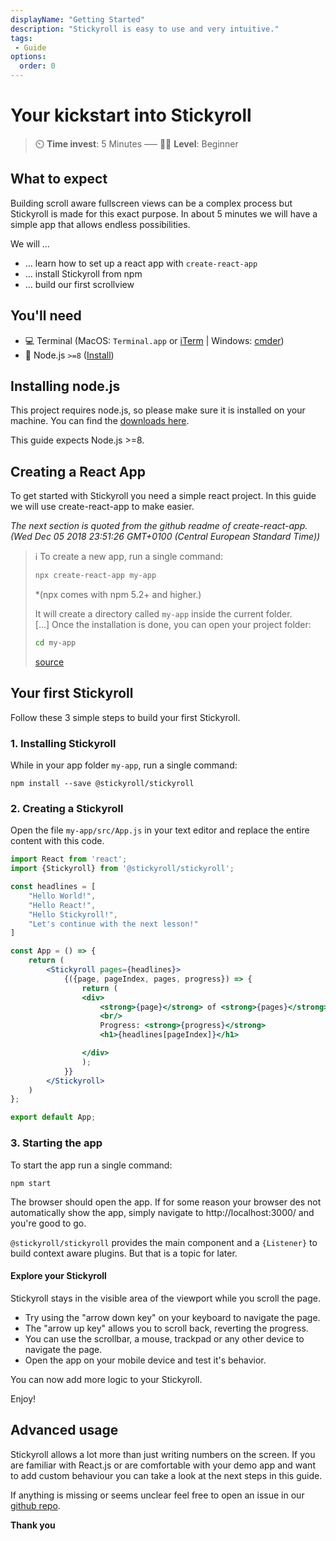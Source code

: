 ```yaml
---
displayName: "Getting Started"
description: "Stickyroll is easy to use and very intuitive."
tags: 
 - Guide
options:
  order: 0
---
```


# Your kickstart into Stickyroll

> :timer_clock: **Time invest**: 5 Minutes ––– :woman_student: **Level**: Beginner

## What to expect

Building scroll aware fullscreen views can be a complex process but Stickyroll is made for this
exact purpose.
In about 5 minutes we will have a simple app that allows endless possibilities.

We will …

* … learn how to set up a react app with `create-react-app`
* … install Stickyroll from npm
* … build our first scrollview

## You'll need

* :computer: Terminal (MacOS: `Terminal.app` or [iTerm](https://www.iterm2.com/) | Windows: [cmder](http://cmder.net/))
* :turtle: Node.js `>=8` ([Install](https://nodejs.org/en/))


## Installing node.js

This project requires node.js, so please make sure it is installed on your
machine. You can find the [downloads here](https://nodejs.org/en/download/).

This guide expects Node.js >=8.

## Creating a React App

To get started with Stickyroll you need a simple react project. 
In this guide we will use create-react-app to make easier.

*The next section is quoted from the github readme of create-react-app. (Wed Dec 05 2018 23:51:26 GMT+0100 (Central European Standard Time))*

> :information_source: 
> To create a new app, run a single command:
> 
> ```sh
> npx create-react-app my-app
> ```
> *(npx comes with npm 5.2+ and higher.)  
>
> It will create a directory called `my-app` inside the current folder.  
> [...]
> Once the installation is done, you can open your project folder:
> 
> ```sh
> cd my-app
> ```
> 
> [source](https://github.com/facebook/create-react-app)



## Your first Stickyroll

Follow these 3 simple steps to build your first Stickyroll.

### 1. Installing Stickyroll

While in your app folder `my-app`, run a single command:

```shell
npm install --save @stickyroll/stickyroll
```

### 2. Creating a Stickyroll

Open the file `my-app/src/App.js` in your text editor and replace
the entire content with this code.

```jsx
import React from 'react';
import {Stickyroll} from '@stickyroll/stickyroll';

const headlines = [
	"Hello World!",
	"Hello React!",
	"Hello Stickyroll!",
	"Let's continue with the next lesson!"
]

const App = () => {
	return (
		<Stickyroll pages={headlines}>
			{({page, pageIndex, pages, progress}) => {
				return (
				<div>
					<strong>{page}</strong> of <strong>{pages}</strong>
					<br/>
					Progress: <strong>{progress}</strong>
					<h1>{headlines[pageIndex]}</h1>

				</div>
				);
			}}
		</Stickyroll>
	)
};

export default App;
```

### 3. Starting the app

To start the app run a single command:

```
npm start
```

The browser should open the app. If for some reason your browser des not automatically show the app, 
simply navigate to http://localhost:3000/ and you're good to go.

`@stickyroll/stickyroll` provides the main component and a `{Listener}` to build context aware plugins.
But that is a topic for later. 

#### Explore your Stickyroll

Stickyroll stays in the visible area of the viewport while you scroll the page.

* Try using the "arrow down key" on your keyboard to navigate the page.
* The "arrow up key" allows you to scroll back, reverting the progress.
* You can use the scrollbar, a mouse, trackpad or any other device to navigate the page.
* Open the app on your mobile device and test it's behavior.

You can now add more logic to your Stickyroll.

Enjoy!

## Advanced usage

Stickyroll allows a lot more than just writing numbers on the screen. If you are
familiar with React.js or are comfortable with your demo app and want
to add custom behaviour you can take a look at the next steps in this guide.

If anything is missing or seems unclear feel free to open an issue 
in our [github repo](https://github.com/stickyroll/react-stickyroll/issues).

**Thank you**
